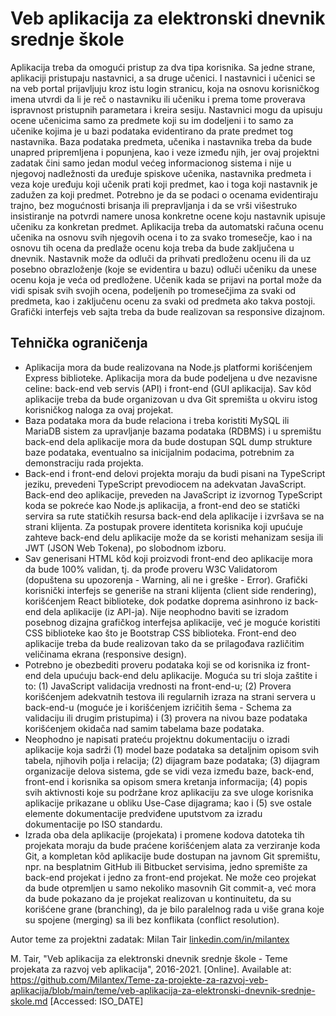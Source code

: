 # Veb aplikacija za elektronski dnevnik srednje škole

Aplikacija treba da omogući pristup za dva tipa korisnika. Sa jedne strane, aplikaciji pristupaju nastavnici, a sa druge učenici. I nastavnici i učenici se na veb portal prijavljuju kroz istu login stranicu, koja na osnovu korisničkog imena utvrdi da li je reč o nastavniku ili učeniku i prema tome proverava ispravnost pristupnih parametara i kreira sesiju. Nastavnici mogu da upisuju ocene učenicima samo za predmete koji su im dodeljeni i to samo za učenike kojima je u bazi podataka evidentirano da prate predmet tog nastavnika. Baza podataka predmeta, učenika i nastavnika treba da bude unapred pripremljena i popunjena, kao i veze između njih, jer ovaj projektni zadatak čini samo jedan modul većeg informacionog sistema i nije u njegovoj nadležnosti da uređuje spiskove učenika, nastavnika predmeta i veza koje uređuju koji učenik prati koji predmet, kao i toga koji nastavnik je zadužen za koji predmet. Potrebno je da se podaci o ocenama evidentiraju trajno, bez mogućnosti brisanja ili prepravljanja i da se vrši višestruko insistiranje na potvrdi namere unosa konkretne ocene koju nastavnik upisuje učeniku za konkretan predmet. Aplikacija treba da automatski računa ocenu učenika na osnovu svih njegovih ocena i to za svako tromesečje, kao i na osnovu tih ocena da predlaže ocenu koja treba da bude zaključena u dnevnik. Nastavnik može da odluči da prihvati predloženu ocenu ili da uz posebno obrazloženje (koje se evidentira u bazu) odluči učeniku da unese ocenu koja je veća od predložene. Učenik kada se prijavi na portal može da vidi spisak svih svojih ocena, podeljenih po tromesečjima za svaki od predmeta, kao i zaključenu ocenu za svaki od predmeta ako takva postoji. Grafički interfejs veb sajta treba da bude realizovan sa responsive dizajnom.

## Tehnička ograničenja

- Aplikacija mora da bude realizovana na Node.js platformi korišćenjem Express biblioteke. Aplikacija mora da bude podeljena u dve nezavisne celine: back-end veb servis (API) i front-end (GUI aplikacija). Sav kôd aplikacije treba da bude organizovan u dva Git spremišta u okviru istog korisničkog naloga za ovaj projekat.
- Baza podataka mora da bude relaciona i treba koristiti MySQL ili MariaDB sistem za upravljanje bazama podataka (RDBMS) i u spremištu back-end dela aplikacije mora da bude dostupan SQL dump strukture baze podataka, eventualno sa inicijalnim podacima, potrebnim za demonstraciju rada projekta.
- Back-end i front-end delovi projekta moraju da budi pisani na TypeScript jeziku, prevedeni TypeScript prevodiocem na adekvatan JavaScript. Back-end deo aplikacije, preveden na JavaScript iz izvornog TypeScript koda se pokreće kao Node.js aplikacija, a front-end deo se statički servira sa rute statičkih resursa back-end dela aplikacije i izvršava se na strani klijenta. Za postupak provere identiteta korisnika koji upućuje zahteve back-end delu aplikacije može da se koristi mehanizam sesija ili JWT (JSON Web Tokena), po slobodnom izboru.
- Sav generisani HTML kôd koji proizvodi front-end deo aplikacije mora da bude 100% validan, tj. da prođe proveru W3C Validatorom (dopuštena su upozorenja - Warning, ali ne i greške - Error). Grafički korisnički interfejs se generiše na strani klijenta (client side rendering), korišćenjem React biblioteke, dok podatke doprema asinhrono iz back-end dela aplikacije (iz API-ja). Nije neophodno baviti se izradom posebnog dizajna grafičkog interfejsa aplikacije, već je moguće koristiti CSS biblioteke kao što je Bootstrap CSS biblioteka. Front-end deo aplikacije treba da bude realizovan tako da se prilagođava različitim veličinama ekrana (responsive design).
- Potrebno je obezbediti proveru podataka koji se od korisnika iz front-end dela upućuju back-end delu aplikacije. Moguća su tri sloja zaštite i to: (1) JavaScript validacija vrednosti na front-end-u; (2) Provera korišćenjem adekvatnih testova ili regularnih izraza na strani servera u back-end-u (moguće je i korišćenjem izričitih šema - Schema za validaciju ili drugim pristupima) i (3) provera na nivou baze podataka korišćenjem okidača nad samim tabelama baze podataka.
- Neophodno je napisati prateću projektnu dokumentaciju o izradi aplikacije koja sadrži (1) model baze podataka sa detaljnim opisom svih tabela, njihovih polja i relacija; (2) dijagram baze podataka; (3) dijagram organizacije delova sistema, gde se vidi veza između baze, back-end, front-end i korisnika sa opisom smera kretanja informacija; (4) popis svih aktivnosti koje su podržane kroz aplikaciju za sve uloge korisnika aplikacije prikazane u obliku Use-Case dijagrama; kao i (5) sve ostale elemente dokumentacije predviđene uputstvom za izradu dokumentacije po ISO standardu.
- Izrada oba dela aplikacije (projekata) i promene kodova datoteka tih projekata moraju da bude praćene korišćenjem alata za verziranje koda Git, a kompletan kôd aplikacije bude dostupan na javnom Git spremištu, npr. na besplatnim GitHub ili Bitbucket servisima, jedno spremište za back-end projekat i jedno za front-end projekat. Ne može ceo projekat da bude otpremljen u samo nekoliko masovnih Git commit-a, već mora da bude pokazano da je projekat realizovan u kontinuitetu, da su korišćene grane (branching), da je bilo paralelnog rada u više grana koje su spojene (merging) sa ili bez konflikata (conflict resolution).

Autor teme za projektni zadatak: Milan Tair [linkedin.com/in/milantex](https://linkedin.com/in/milantex)

M. Tair, "Veb aplikacija za elektronski dnevnik srednje škole - Teme projekata za razvoj veb aplikacija", 2016-2021. [Online]. Available at: https://github.com/Milantex/Teme-za-projekte-za-razvoj-veb-aplikacija/blob/main/teme/veb-aplikacija-za-elektronski-dnevnik-srednje-skole.md [Accessed: ISO_DATE]
